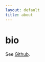 ```yaml
---
layout: default
title: about
---
```


# bio
See [Github](https://github.com/PandaSekh/Jekyll-YAMT).
